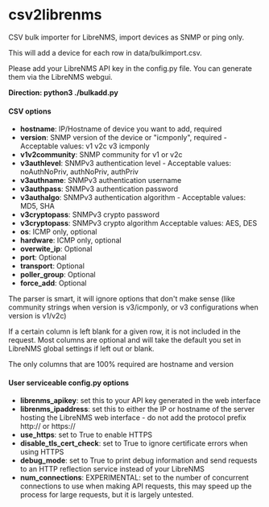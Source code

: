 # csv2librenms

CSV bulk importer for LibreNMS, import devices as SNMP or ping only.

This will add a device for each row in data/bulkimport.csv.

Please add your LibreNMS API key in the config.py file. You can generate
them via the LibreNMS webgui. 

**Direction: python3 ./bulkadd.py**

#### CSV options
- **hostname**: IP/Hostname of device you want to add, required
- **version**: SNMP version of the device or "icmponly", required - Acceptable values: v1 v2c v3 icmponly
- **v1v2community**: SNMP community for v1 or v2c
- **v3authlevel**: SNMPv3 authentication level - Acceptable values: noAuthNoPriv, authNoPriv, authPriv
- **v3authname**: SNMPv3 authentication username
- **v3authpass**: SNMPv3 authentication password
- **v3authalgo**: SNMPv3 authentication algorithm - Acceptable values: MD5, SHA
- **v3cryptopass**: SNMPv3 crypto password
- **v3cryptopass**: SNMPv3 crypto algorithm Acceptable values: AES, DES
- **os**: ICMP only, optional
- **hardware**: ICMP only, optional
- **overwite_ip**: Optional
- **port**: Optional
- **transport**: Optional
- **poller_group**: Optional
- **force_add**: Optional

The parser is smart, it will ignore options that don't make sense (like community strings when version is v3/icmponly, or v3 configurations when version is v1/v2c)

If a certain column is left blank for a given row, it is not included in the request. Most columns are optional and will take the default you set in LibreNMS global settings if left out or blank.

The only columns that are 100% required are hostname and version

#### User serviceable config.py options
- **librenms_apikey**: set this to your API key generated in the web interface
- **librenms_ipaddress**: set this to either the IP or hostname of the server hosting the LibreNMS web interface - do not add the protocol prefix http:// or https://
- **use_https**: set to True to enable HTTPS
- **disable_tls_cert_check**: set to True to ignore certificate errors when using HTTPS
- **debug_mode**: set to True to print debug information and send requests to an HTTP reflection service instead of your LibreNMS
- **num_connections**: EXPERIMENTAL: set to the number of concurrent connections to use when making API requests, this may speed up the process for large requests, but it is largely untested.
